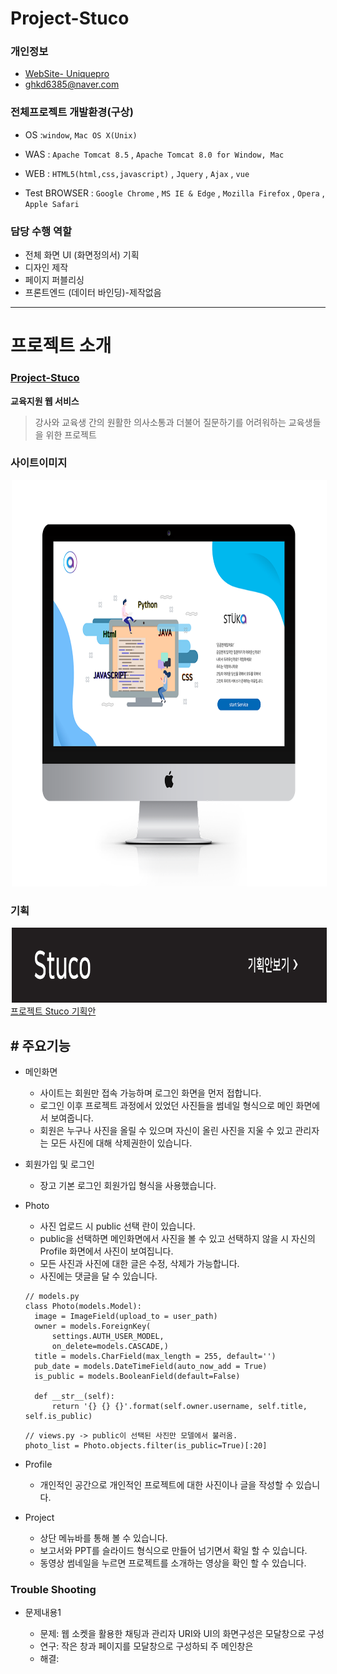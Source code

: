 # Project-Stuco

### 개인정보
- [WebSite- Uniquepro](http://uniquepro.pe.kr/)
- [ghkd6385@naver.com](ghkd6385@naver.com)

### 전체프로젝트 개발환경(구상)

- OS  :`window`, `Mac OS X(Unix)`

- WAS : `Apache Tomcat 8.5` , `Apache Tomcat 8.0 for Window, Mac`

- WEB : `HTML5(html,css,javascript)` , `Jquery` , `Ajax` , `vue`

- Test BROWSER : `Google Chrome` , `MS IE & Edge` , `Mozilla Firefox` , `Opera` , `Apple Safari`

### 담당 수행 역할
- 전체 화면 UI (화면정의서) 기획
- 디자인 제작
- 페이지 퍼블리싱
- 프론트엔드 (데이터 바인딩)-제작없음

****

# 프로젝트 소개

###  [Project-Stuco](https://github.com/wnstkdyu/afterHackDay2018)
   **교육지원 웹 서비스**
 >강사와 교육생 간의 원활한 의사소통과 더불어 질문하기를
 어려워하는 교육생들을 위한 프로젝트


### 사이트이미지

<img src="/imac_목업이미지2.png" width="800" height="650" hspace="2">

### 기획

[<img src="UI-Struct-img.png" width="900" height="120" hspace="2">](/화면정의서_인쇄2.pdf)
[프로젝트 Stuco 기획안](/화면정의서_인쇄2.pdf)

## # 주요기능

* 메인화면
  - 사이트는 회원만 접속 가능하며 로그인 화면을 먼저 접합니다.
  - 로그인 이후 프로젝트 과정에서 있었던 사진들을 썸네일 형식으로 메인 화면에서 보여줍니다.
  - 회원은 누구나 사진을 올릴 수 있으며 자신이 올린 사진을 지울 수 있고 관리자는 모든 사진에 대해 삭제권한이 있습니다.
  
* 회원가입 및 로그인
  - 장고 기본 로그인 회원가입 형식을 사용했습니다.
  
* Photo
  - 사진 업로드 시 public 선택 란이 있습니다.
  - public을 선택하면 메인화면에서 사진을 볼 수 있고 선택하지 않을 시 자신의 Profile 화면에서 사진이 보여집니다.
  - 모든 사진과 사진에 대한 글은 수정, 삭제가 가능합니다.
  - 사진에는 댓글을 달 수 있습니다.
  
  ```
  // models.py
  class Photo(models.Model):
    image = ImageField(upload_to = user_path)
    owner = models.ForeignKey(
        settings.AUTH_USER_MODEL,
        on_delete=models.CASCADE,)
    title = models.CharField(max_length = 255, default='')
    pub_date = models.DateTimeField(auto_now_add = True)
    is_public = models.BooleanField(default=False) 

    def __str__(self):
        return '{} {} {}'.format(self.owner.username, self.title, self.is_public)
    ```

    ```
    // views.py -> public이 선택된 사진만 모델에서 불러옴.
    photo_list = Photo.objects.filter(is_public=True)[:20]
    ```  
  
* Profile
  - 개인적인 공간으로 개인적인 프로젝트에 대한 사진이나 글을 작성할 수 있습니다.

* Project
  - 상단 메뉴바를 통해 볼 수 있습니다.
  - 보고서와 PPT를 슬라이드 형식으로 만들어 넘기면서 확일 할 수 있습니다.
  - 동영상 썸네일을 누르면 프로젝트를 소개하는 영상을 확인 할 수 있습니다.

### Trouble Shooting
- 문제내용1

    - 문제: 웹 소켓을 활용한 채팅과 관리자 URI와 UI의 화면구성은 모달창으로 구성
    - 연구: 작은 창과 페이지를 모달창으로 구성하되 주 메인창은 
    - 해결: 


